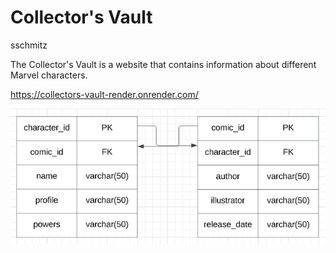 # Collector's Vault
sschmitz

The Collector's Vault is a website that contains information about different Marvel characters.

https://collectors-vault-render.onrender.com/

![Diagram](docs/Diagram.png)
